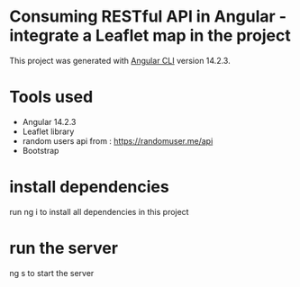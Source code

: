 # Consuming RESTful API in Angular - integrate a Leaflet map in the project

This project was generated with [Angular CLI](https://github.com/angular/angular-cli) version 14.2.3.

# Tools used 
- Angular 14.2.3
- Leaflet library
- random users api from : https://randomuser.me/api
- Bootstrap


# install dependencies 
run ng i to install all dependencies in this project

# run the server
ng s to start the server

